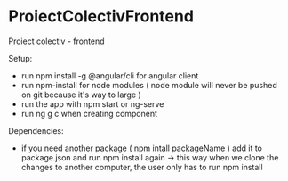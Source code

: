 # ProiectColectivFrontend
Proiect colectiv - frontend


Setup:
- run npm install -g @angular/cli for angular client
- run npm-install for node modules ( node module will never be pushed on git because it's way to large )
- run the app with npm start or ng-serve
- run ng g c when creating component

Dependencies:
- if you need another package ( npm intall packageName ) add it to package.json and run npm install again
-> this way when we clone the changes to another computer, the user only has to run npm install
